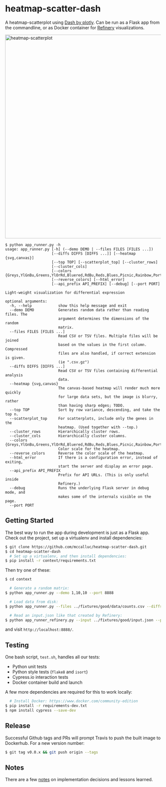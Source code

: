 # heatmap-scatter-dash

A heatmap-scatterplot using [Dash by plotly](https://plot.ly/products/dash/).
Can be run as a Flask app from the commandline,
or as Docker container for [Refinery](https://github.com/refinery-platform/refinery-platform) visualizations.

<img width="657" alt="heatmap-scatterplot" src="https://user-images.githubusercontent.com/730388/34022648-6bd1bd7c-e10e-11e7-8b8a-ee9dfca981ed.png">

```
$ python app_runner.py -h
usage: app_runner.py [-h] (--demo DEMO | --files FILES [FILES ...])
                     [--diffs DIFFS [DIFFS ...]] [--heatmap {svg,canvas}]
                     [--top TOP] [--scatterplot_top] [--cluster_rows]
                     [--cluster_cols]
                     [--colors {Greys,YlGnBu,Greens,YlOrRd,Bluered,RdBu,Reds,Blues,Picnic,Rainbow,Portland,Jet,Hot,Blackbody,Earth,Electric,Viridis}]
                     [--reverse_colors] [--html_error]
                     [--api_prefix API_PREFIX] [--debug] [--port PORT]

Light-weight visualization for differential expression

optional arguments:
  -h, --help            show this help message and exit
  --demo DEMO           Generates random data rather than reading files. The
                        argument determines the dimensions of the random
                        matrix.
  --files FILES [FILES ...]
                        Read CSV or TSV files. Multiple files will be joined
                        based on the values in the first column. Compressed
                        files are also handled, if correct extension is given.
                        (ie ".csv.gz")
  --diffs DIFFS [DIFFS ...]
                        Read CSV or TSV files containing differential analysis
                        data.
  --heatmap {svg,canvas}
                        The canvas-based heatmap will render much more quickly
                        for large data sets, but the image is blurry, rather
                        than having sharp edges; TODO.
  --top TOP             Sort by row variance, descending, and take the top n.
  --scatterplot_top     For scatterplots, include only the genes in the
                        heatmap. (Used together with --top.)
  --cluster_rows        Hierarchically cluster rows.
  --cluster_cols        Hierarchically cluster columns.
  --colors {Greys,YlGnBu,Greens,YlOrRd,Bluered,RdBu,Reds,Blues,Picnic,Rainbow,Portland,Jet,Hot,Blackbody,Earth,Electric,Viridis}
                        Color scale for the heatmap.
  --reverse_colors      Reverse the color scale of the heatmap.
  --html_error          If there is a configuration error, instead of exiting,
                        start the server and display an error page.
  --api_prefix API_PREFIX
                        Prefix for API URLs. (This is only useful inside
                        Refinery.)
  --debug               Runs the underlying Flask server in debug mode, and
                        makes some of the internals visible on the page.
  --port PORT
```

## Getting Started

The best way to run the app during development is just as a Flask app.
Check out the project, set up a virtualenv and install dependencies:
```bash
$ git clone https://github.com/mccalluc/heatmap-scatter-dash.git
$ cd heatmap-scatter-dash
  # Set up a virtualenv, and then install dependencies:
$ pip install -r context/requirements.txt
```

Then try one of these:

```bash
$ cd context

  # Generate a random matrix:
$ python app_runner.py --demo 1,10,10 --port 8888

  # Load data from disk:
$ python app_runner.py --files ../fixtures/good/data/counts.csv --diffs ../fixtures/good/data/stats-* --port 8888

  # Read an input.json like that created by Refinery:
$ python app_runner_refinery.py --input ../fixtures/good/input.json --port 8888
```

and visit `http://localhost:8888/`.

## Testing

One bash script, `test.sh`, handles all our tests:
- Python unit tests
- Python style tests (`flake8` and `isort`)
- Cypress.io interaction tests
- Docker container build and launch

A few more dependencies are required for this to work locally:
```bash
  # Install Docker: https://www.docker.com/community-edition
$ pip install -r requirements-dev.txt
$ npm install cypress --save-dev
```

## Release

Successful Github tags and PRs will prompt Travis to push the built image to Dockerhub. For a new version number:

```bash
$ git tag v0.0.x && git push origin --tags
```

## Notes

There are a few [notes](docs) on implementation decisions and lessons learned.
